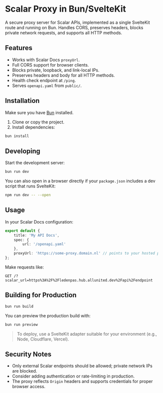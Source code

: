# Scalar Proxy in Bun/SvelteKit

A secure proxy server for Scalar APIs, implemented as a single SvelteKit route and running on Bun. Handles CORS, preserves headers, blocks private network requests, and supports all HTTP methods.

## Features

- Works with Scalar Docs `proxyUrl`.
- Full CORS support for browser clients.
- Blocks private, loopback, and link-local IPs.
- Preserves headers and body for all HTTP methods.
- Health check endpoint at `/ping`.
- Serves `openapi.yaml` from `public/`.

## Installation

Make sure you have [Bun](https://bun.sh/) installed.

1. Clone or copy the project.
2. Install dependencies:

```sh
bun install
```

## Developing

Start the development server:

```sh
bun run dev
```

You can also open in a browser directly if your `package.json` includes a dev script that runs SvelteKit:

```sh
npm run dev -- --open
```

## Usage

In your Scalar Docs configuration:

```ts
export default {
	title: 'My API Docs',
	spec: {
		url: '/openapi.yaml'
	},
	proxyUrl: 'https://some-proxy.domain.nl' // points to your hosted proxy instance
};
```

Make requests like:

```
GET /?scalar_url=https%3A%2F%2Fledenpas.hub.allunited.dev%2Fapi%2Fendpoint
```

## Building for Production

```sh
bun run build
```

You can preview the production build with:

```sh
bun run preview
```

> To deploy, use a SvelteKit adapter suitable for your environment (e.g., Node, Cloudflare, Vercel).

## Security Notes

- Only external Scalar endpoints should be allowed; private network IPs are blocked.
- Consider adding authentication or rate-limiting in production.
- The proxy reflects `Origin` headers and supports credentials for proper browser access.
